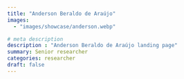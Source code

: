 ```yaml
---
title: "Anderson Beraldo de Araújo"
images: 
  - "images/showcase/anderson.webp"

# meta description
description : "Anderson Beraldo de Araújo landing page"
summary: Senior researcher
categories: researcher
draft: false
---
```



